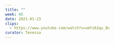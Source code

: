 ```yaml
---
title: ""
week: 45
date: 2021-01-23
clips:
  - https://www.youtube.com/watch?v=omfz62qu_Bc
curator: Tenessa
---
```

